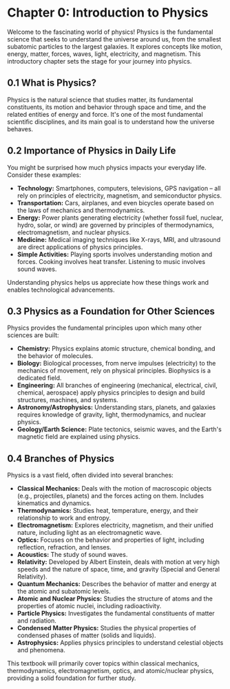 # Chapter 0: Introduction to Physics

Welcome to the fascinating world of physics! Physics is the fundamental science that seeks to understand the universe around us, from the smallest subatomic particles to the largest galaxies. It explores concepts like motion, energy, matter, forces, waves, light, electricity, and magnetism. This introductory chapter sets the stage for your journey into physics.

## 0.1 What is Physics?

Physics is the natural science that studies matter, its fundamental constituents, its motion and behavior through space and time, and the related entities of energy and force. It's one of the most fundamental scientific disciplines, and its main goal is to understand how the universe behaves.

## 0.2 Importance of Physics in Daily Life

You might be surprised how much physics impacts your everyday life. Consider these examples:

*   **Technology:** Smartphones, computers, televisions, GPS navigation – all rely on principles of electricity, magnetism, and semiconductor physics.
*   **Transportation:** Cars, airplanes, and even bicycles operate based on the laws of mechanics and thermodynamics.
*   **Energy:** Power plants generating electricity (whether fossil fuel, nuclear, hydro, solar, or wind) are governed by principles of thermodynamics, electromagnetism, and nuclear physics.
*   **Medicine:** Medical imaging techniques like X-rays, MRI, and ultrasound are direct applications of physics principles.
*   **Simple Activities:** Playing sports involves understanding motion and forces. Cooking involves heat transfer. Listening to music involves sound waves.

Understanding physics helps us appreciate how these things work and enables technological advancements.

## 0.3 Physics as a Foundation for Other Sciences

Physics provides the fundamental principles upon which many other sciences are built:

*   **Chemistry:** Physics explains atomic structure, chemical bonding, and the behavior of molecules.
*   **Biology:** Biological processes, from nerve impulses (electricity) to the mechanics of movement, rely on physical principles. Biophysics is a dedicated field.
*   **Engineering:** All branches of engineering (mechanical, electrical, civil, chemical, aerospace) apply physics principles to design and build structures, machines, and systems.
*   **Astronomy/Astrophysics:** Understanding stars, planets, and galaxies requires knowledge of gravity, light, thermodynamics, and nuclear physics.
*   **Geology/Earth Science:** Plate tectonics, seismic waves, and the Earth's magnetic field are explained using physics.

## 0.4 Branches of Physics

Physics is a vast field, often divided into several branches:

*   **Classical Mechanics:** Deals with the motion of macroscopic objects (e.g., projectiles, planets) and the forces acting on them. Includes kinematics and dynamics.
*   **Thermodynamics:** Studies heat, temperature, energy, and their relationship to work and entropy.
*   **Electromagnetism:** Explores electricity, magnetism, and their unified nature, including light as an electromagnetic wave.
*   **Optics:** Focuses on the behavior and properties of light, including reflection, refraction, and lenses.
*   **Acoustics:** The study of sound waves.
*   **Relativity:** Developed by Albert Einstein, deals with motion at very high speeds and the nature of space, time, and gravity (Special and General Relativity).
*   **Quantum Mechanics:** Describes the behavior of matter and energy at the atomic and subatomic levels.
*   **Atomic and Nuclear Physics:** Studies the structure of atoms and the properties of atomic nuclei, including radioactivity.
*   **Particle Physics:** Investigates the fundamental constituents of matter and radiation.
*   **Condensed Matter Physics:** Studies the physical properties of condensed phases of matter (solids and liquids).
*   **Astrophysics:** Applies physics principles to understand celestial objects and phenomena.

This textbook will primarily cover topics within classical mechanics, thermodynamics, electromagnetism, optics, and atomic/nuclear physics, providing a solid foundation for further study.